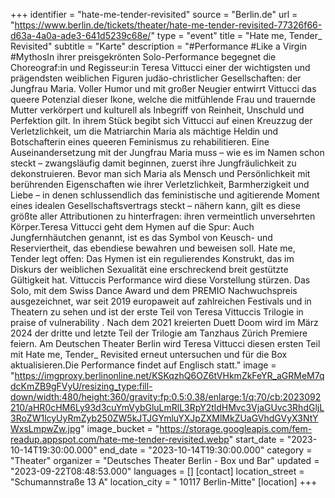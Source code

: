 +++
identifier = "hate-me-tender-revisited"
source = "Berlin.de"
url = "https://www.berlin.de/tickets/theater/hate-me-tender-revisited-77326f66-d63a-4a0a-ade3-641d5239c68e/"
type = "event"
title = "Hate me, Tender_ Revisited"
subtitle = "Karte"
description = "#Performance #Like a Virgin #MythosIn ihrer preisgekrönten Solo-Performance begegnet die Choreograf:in und Regisseur:in Teresa Vittucci einer der wichtigsten und prägendsten weiblichen Figuren judäo-christlicher Gesellschaften: der Jungfrau Maria. Voller Humor und mit großer Neugier entwirrt Vittucci das queere Potenzial dieser Ikone, welche die mitfühlende Frau und trauernde Mutter verkörpert und kulturell als Inbegriff von Reinheit, Unschuld und Perfektion gilt. In ihrem Stück begibt sich Vittucci auf einen Kreuzzug der Verletzlichkeit, um die Matriarchin Maria als mächtige Heldin und Botschafterin eines queeren Feminismus zu rehabilitieren. Eine Auseinandersetzung mit der Jungfrau Maria muss – wie es im Namen schon steckt – zwangsläufig damit beginnen, zuerst ihre Jungfräulichkeit zu dekonstruieren. Bevor man sich Maria als Mensch und Persönlichkeit mit berührenden Eigenschaften wie ihrer Verletzlichkeit, Barmherzigkeit und Liebe – in denen schlussendlich das feministische und agitierende Moment eines idealen Gesellschaftsvertrags steckt – nähern kann, gilt es diese größte aller Attributionen zu hinterfragen: ihren vermeintlich unversehrten Körper.Teresa Vittucci geht dem Hymen auf die Spur: Auch Jungfernhäutchen genannt, ist es das Symbol von Keusch- und Reserviertheit, das ebendiese bewahren und beweisen soll. Hate me, Tender legt offen: Das Hymen ist ein regulierendes Konstrukt, das im Diskurs der weiblichen Sexualität eine erschreckend breit gestützte Gültigkeit hat. Vittuccis Performance wird diese Vorstellung stürzen. Das Solo, mit dem Swiss Dance Award und dem PREMIO Nachwuchspreis ausgezeichnet, war seit 2019 europaweit auf zahlreichen Festivals und in Theatern zu sehen und ist der erste Teil von Teresa Vittuccis Trilogie in praise of vulnerability . Nach dem 2021 kreierten Duett Doom wird im März 2024 der dritte und letzte Teil der Trilogie am Tanzhaus Zürich Premiere feiern. Am Deutschen Theater Berlin wird Teresa Vittucci diesen ersten Teil mit Hate me, Tender_ Revisited erneut untersuchen und für die Box aktualisieren.Die Performance findet auf Englisch statt."
image = "https://imgproxy.berlinonline.net/KSKqzhQ6OZ6tVHkmZkFeYR_aGRMeM7qdcKmZB9gFVyU/resizing_type:fill-down/width:480/height:360/gravity:fp:0.5:0.38/enlarge:1/q:70/cb:2023092210/aHR0cHM6Ly93d3cuYmVybGluLmRlL3RpY2tldHMvc3VjaGUvc3RhdGljL3RoZW1lcyUyRmZyb250ZW5kJTJGYmluYXJpZXMlMkZUaGVhdGVyX3NtYWxsLmpwZw.jpg"
image_bucket = "https://storage.googleapis.com/fem-readup.appspot.com/hate-me-tender-revisited.webp"
start_date = "2023-10-14T19:30:00.000"
end_date = "2023-10-14T19:30:00.000"
category = "Theater"
organizer = "Deutsches Theater Berlin - Box und Bar"
updated = "2023-09-22T08:48:53.000"
languages = []
[contact]
location_street = "Schumannstraße 13 A"
location_city = " 10117 Berlin-Mitte"
[location]
+++